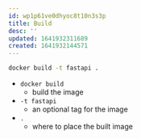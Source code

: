 ```yaml
---
id: wp1p61ve0dhyoc8t10n3s3p
title: Build
desc: ''
updated: 1641932311689
created: 1641932144571
---
```


```bash
docker build -t fastapi .
```

- `docker build`
  - build the image
- `-t fastapi `
  - an optional tag for the image
- `.`
  - where to place the built image
